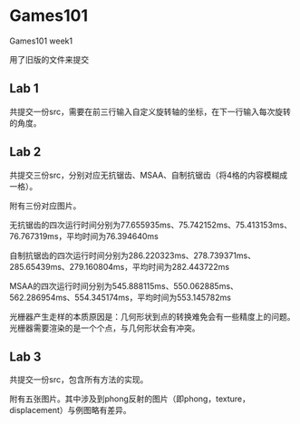 # Games101

Games101 week1

用了旧版的文件来提交

## Lab 1

共提交一份src，需要在前三行输入自定义旋转轴的坐标，在下一行输入每次旋转的角度。

## Lab 2

共提交三份src，分别对应无抗锯齿、MSAA、自制抗锯齿（将4格的内容模糊成一格）。

附有三份对应图片。

无抗锯齿的四次运行时间分别为77.655935ms、75.742152ms、75.413153ms、76.767319ms，平均时间为76.394640ms

自制抗锯齿的四次运行时间分别为286.220323ms、278.739371ms、285.65439ms、279.160804ms，平均时间为282.443722ms

MSAA的四次运行时间分别为545.888115ms、550.062885ms、562.286954ms、554.345174ms，平均时间为553.145782ms

光栅器产生走样的本质原因是：几何形状到点的转换难免会有一些精度上的问题。光栅器需要渲染的是一个个点，与几何形状会有冲突。

## Lab 3

共提交一份src，包含所有方法的实现。

附有五张图片。其中涉及到phong反射的图片（即phong，texture，displacement）与例图略有差异。
